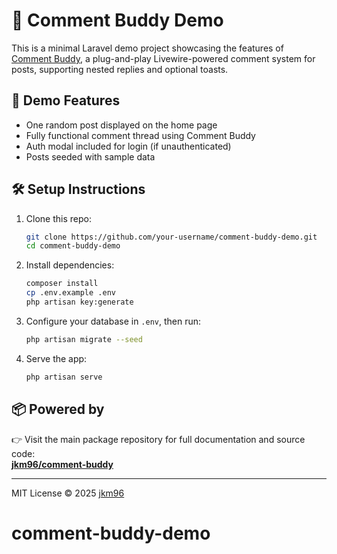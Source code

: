 # 🧪 Comment Buddy Demo

This is a minimal Laravel demo project showcasing the features of [Comment Buddy](https://github.com/jkm96/comment-buddy), a plug-and-play Livewire-powered comment system for posts, supporting nested replies and optional toasts.

## 🚀 Demo Features

- One random post displayed on the home page
- Fully functional comment thread using Comment Buddy
- Auth modal included for login (if unauthenticated)
- Posts seeded with sample data

## 🛠️ Setup Instructions

1. Clone this repo:

   ```bash
   git clone https://github.com/your-username/comment-buddy-demo.git
   cd comment-buddy-demo
   ```

2. Install dependencies:

   ```bash
   composer install
   cp .env.example .env
   php artisan key:generate
   ```

3. Configure your database in `.env`, then run:

   ```bash
   php artisan migrate --seed
   ```

4. Serve the app:

   ```bash
   php artisan serve
   ```

## 📦 Powered by

👉 Visit the main package repository for full documentation and source code:  
[**jkm96/comment-buddy**](https://github.com/jkm96/comment-buddy)

---

MIT License © 2025 [jkm96](https://github.com/jkm96)
# comment-buddy-demo
